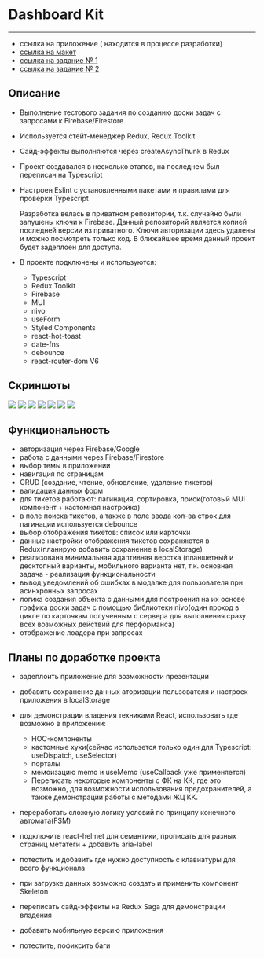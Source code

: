 # Dashboard Kit
***
- ссылка на приложение ( находится в процессе разработки)
- [ссылка на макет](https://www.figma.com/file/mK4nf7Y0sBpQ9EpNOsBjHL/Figma-Admin-Dashboard-UI-Kit-(Free)-(Copy)?node-id=0%3A1)
- [ссылка на задание № 1](https://disk.yandex.ru/i/cZXOoG1fUWSdqw)
- [ссылка на задание № 2](https://disk.yandex.ru/i/Ehe_U5OPnJfaCw)

## Описание
- Выполнение тестового задания по созданию доски задач с запросами к Firebase/Firestore
- Используется стейт-менеджер Redux, Redux Toolkit
- Сайд-эффекты выполняются через createAsyncThunk в Redux
- Проект создавался в несколько этапов, на последнем был переписан на Typescript
- Настроен Eslint с установленными пакетами и правилами для проверки Typescript

  Разработка велась в приватном репозитории, т.к. случайно были запушены ключи к Firebase. 
  Данный репозиторий является копией последней версии из приватного.
  Ключи авторизации здесь удалены и можно посмотреть только код.
  В ближайшее время данный проект будет задеплоен для доступа.

- В проекте подключены и используются:
  - Typescript
  - Redux Toolkit
  - Firebase
  - MUI
  - nivo
  - useForm
  - Styled Components
  - react-hot-toast
  - date-fns
  - debounce
  - react-router-dom V6

## Скриншоты
![](https://github.com/NikolayMishaev/dashboard_kit/raw/master/src/images/readme/01.jpg)
![](https://github.com/NikolayMishaev/dashboard_kit/raw/master/src/images/readme/02.jpg)
![](https://github.com/NikolayMishaev/dashboard_kit/raw/master/src/images/readme/03.jpg)
![](https://github.com/NikolayMishaev/dashboard_kit/raw/master/src/images/readme/04.jpg)
![](https://github.com/NikolayMishaev/dashboard_kit/raw/master/src/images/readme/05.jpg)
![](https://github.com/NikolayMishaev/dashboard_kit/raw/master/src/images/readme/06.jpg)
![](https://github.com/NikolayMishaev/dashboard_kit/raw/master/src/images/readme/07.jpg)

## Функциональность
- авторизация через Firebase/Google
- работа с данными через Firebase/Firestore
- выбор темы в приложении
- навигация по страницам
- CRUD (создание, чтение, обновление, удаление тикетов)
- валидация данных форм
- для тикетов работают: пагинация, сортировка, поиск(готовый MUI компонент + кастомная настройка)
- в поле поиска тикетов, а также в поле ввода кол-ва строк для пагинации используется debounce
- выбор отображения тикетов: список или карточки
- данные настройки отображения тикетов сохраняются в Redux(планирую добавить сохранение в localStorage)
- реализована минимальная адаптивная верстка (планшетный и десктопный варианты, мобильного варианта нет, т.к. основная задача - реализация функциональности
- вывод уведомлений об ошибках в модалке для пользователя при асинхронных запросах
- логика создания объекта с данными для построения на их основе графика доски задач с помощью библиотеки nivo(один проход в цикле по карточкам полученным с сервера для выполнения сразу всех возможных действий для перформанса)
- отображение лоадера при запросах

## Планы по доработке проекта
- задеплоить приложение для возможности презентации
- добавить сохранение данных аторизации пользователя и настроек приложения в localStorage
- для демонстрации владения техниками React, использовать где возможно в приложении: 
  - HOC-компоненты
  - кастомные хуки(сейчас использется только один для Typescript: useDispatch, useSelector)
  - порталы
  - мемоизацию memo и useMemo (useCallback уже применяется)
  - Переписать некоторые компоненты с ФК на КК, где это возможно, для возможности использования предохранителей, а также демонстрации работы с методами ЖЦ КК.

- переработать сложную логику условий по принципу конечного автомата(FSM)
- подключить react-helmet для семантики, прописать для разных страниц метатеги + добавить aria-label
- потестить и добавить где нужно доступность с клавиатуры для всего функционала
- при загрузке данных возможно создать и применить компонент Skeleton
- переписать сайд-эффекты на Redux Saga для демонстрации владения
- добавить мобильную версию приложения
- потестить, пофиксить баги
